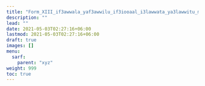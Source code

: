 ```yaml
---
title: "Form_XIII_if3awwala_yaf3awwilu_if3iooaal_i3lawwata_ya3lawwitu_mithal"
description: ""
lead: ""
date: 2021-05-03T02:27:16+06:00
lastmod: 2021-05-03T02:27:16+06:00
draft: true
images: []
menu: 
  sarf:
    parent: "xyz"
weight: 999
toc: true
---
```



